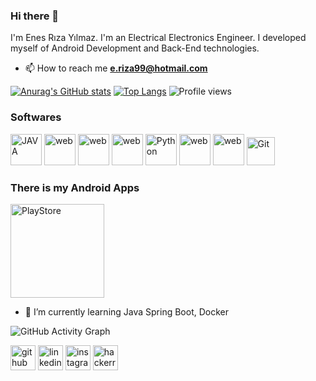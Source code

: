 


### Hi there 👋


I'm Enes Rıza Yılmaz. I'm an Electrical Electronics Engineer. I developed myself of Android Development and Back-End technologies.

- 📫 How to reach me **e.riza99@hotmail.com**


[![Anurag's GitHub stats](https://github-readme-stats.vercel.app/api?username=enesrizayilmaz)](https://github.com/anuraghazra/github-readme-stats)
[![Top Langs](https://github-readme-stats.vercel.app/api/top-langs/?username=enesrizayilmaz)](https://github.com/anuraghazra/github-readme-stats)
![Profile views](https://gpvc.arturio.dev/enesrizayilmaz)  


### Softwares

<p align="justify">
<img title="JAVA" alt="JAVA" src="https://github.com/abrahamcalf/programming-languages-logos/blob/master/src/java/java.svg"  width="50" height="50"/>
<img title="HTML" alt="web" src="https://github.com/abranhe/programming-languages-logos/blob/master/src/html/html.svg"  width="50" height="50"/>
<img title="CSS" alt="web" src="https://github.com/gilbarbara/logos/blob/master/logos/css-3.svg"  width="50" height="50"/> 
<img title="JS" alt="web" src="https://github.com/abrahamcalf/programming-languages-logos/blob/master/src/javascript/javascript.svg"  width="50" height="50"/> 
<img title="Python" alt="Python" src="https://icongr.am/devicon/python-original.svg?size=128&color=currentColor"  width="50" height="50"/>
<img title="C#" alt="web" src="https://github.com/abrahamcalf/programming-languages-logos/blob/master/src/csharp/csharp.svg"  width="50" height="50"/> 
<img title="VS Code" alt="web" src="https://github.com/bestofjs/bestofjs-webui/blob/master/public/logos/vscode.svg"  width="50"/>
<img title="Git" alt="Git" src="https://icongr.am/devicon/git-original.svg?size=128&color=currentColor"  width="45" height="45"/> 
</p>

### There is my Android Apps


<a href="https://play.google.com/store/apps/dev?id=7480464944312492898&hl=tr&gl=US" target="_blank">
<img title="PlayStore" alt="PlayStore" src="https://www.logo.wine/a/logo/Google_Play/Google_Play-Logo.wine.svg"  width="150" height="150"/> 
</a>

- 🌱 I’m currently learning Java Spring Boot, Docker






![GitHub Activity Graph](https://activity-graph.herokuapp.com/graph?username=enesrizayilmaz)  



[<img src='https://cdn.jsdelivr.net/npm/simple-icons@3.0.1/icons/github.svg' alt='github' height='40'>](https://github.com/enesrizayilmaz)  [<img src='https://cdn.jsdelivr.net/npm/simple-icons@3.0.1/icons/linkedin.svg' alt='linkedin' height='40'>](https://www.linkedin.com/in/https://www.linkedin.com/in/enesrizayilmaz//)  [<img src='https://cdn.jsdelivr.net/npm/simple-icons@3.0.1/icons/instagram.svg' alt='instagram' height='40'>](https://www.instagram.com/https://www.instagram.com/_iameness//)  [<img src='https://cdn.jsdelivr.net/npm/simple-icons@3.0.1/icons/hackerrank.svg' alt='hackerrank' height='40'>](https://www.hackerrank.com/enesrizayilmaz1)  
